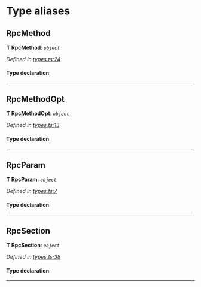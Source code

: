 

# Type aliases

<a id="rpcmethod"></a>

##  RpcMethod

**Ƭ RpcMethod**: *`object`*

*Defined in [types.ts:24](https://github.com/polkadot-js/api/blob/95af8db/packages/type-jsonrpc/src/types.ts#L24)*

#### Type declaration

___
<a id="rpcmethodopt"></a>

##  RpcMethodOpt

**Ƭ RpcMethodOpt**: *`object`*

*Defined in [types.ts:13](https://github.com/polkadot-js/api/blob/95af8db/packages/type-jsonrpc/src/types.ts#L13)*

#### Type declaration

___
<a id="rpcparam"></a>

##  RpcParam

**Ƭ RpcParam**: *`object`*

*Defined in [types.ts:7](https://github.com/polkadot-js/api/blob/95af8db/packages/type-jsonrpc/src/types.ts#L7)*

#### Type declaration

___
<a id="rpcsection"></a>

##  RpcSection

**Ƭ RpcSection**: *`object`*

*Defined in [types.ts:38](https://github.com/polkadot-js/api/blob/95af8db/packages/type-jsonrpc/src/types.ts#L38)*

#### Type declaration

___

